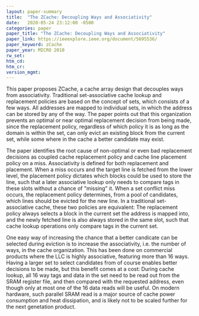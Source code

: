 ```yaml
---
layout: paper-summary
title:  "The ZCache: Decoupling Ways and Associativity"
date:   2020-05-24 23:12:00 -0500
categories: paper
paper_title: "The ZCache: Decoupling Ways and Associativity"
paper_link: https://ieeexplore.ieee.org/document/5695536/
paper_keyword: zCache
paper_year: MICRO 2010
rw_set:
htm_cd:
htm_cr:
version_mgmt:
---
```


This paper proposes ZCache, a cache array design that decouples ways from associativity. Traditional set-associative 
cache lookup and replacement policies are based on the concept of sets, which consists of a few ways. All addresses
are mapped to individual sets, in which the address can be stored by any of the way. The paper points out that
this organization prevents an optimal or near optimal replacement decision from being made, since the replacement policy,
regardless of which policy it is as long as the domain is within the set, can only evict an existing block from the 
current set, while some where in the cache a better candidate may exist. 

The paper identifies the root cause of non-optimal or even bad replacement decisions as coupled cache replacement policy
and cache line placement policy on a miss. Associativity is defined for both replacement and placement. When a miss occurs
and the target line is fetched from the lower level, the placement policy dictates which blocks could be used to store
the line, such that a later associative lookup only needs to compare tags in these slots without a chance of "missing" it. 
When a set conflict miss occurs, the replacement policy determines, from a pool of candidates, which lines 
should be evicted for the new line. In a traditional set-associative cache, these two policies are equivalent: The 
replacement policy always selects a block in the current set the address is mapped into, and the newly fetched line 
is also always stored in the same slot, such that cache lookup operations only compare tags in the current set. 

One easy way of increasing the chance that a better candicate can be selected during eviction is to increase the 
associativity, i.e. the number of ways, in the cache organization. This has been done on commercial products where
the LLC is highly associative, featuring more than 16 ways. Having a larger set to select candidates from of course 
enables better decisions to be made, but this benefit comes at a cost: 
During cache lookup, all 16 way tags and data in the set need to be read out from the SRAM register file, 
and then compared with the requested address, even though only at most one of the 16 data reads will be useful. 
On modern hardware, such parallel SRAM read is a major source of cache power consumption and heat
dissipation, and is likely not to be scaled further for the next genetation product. 

